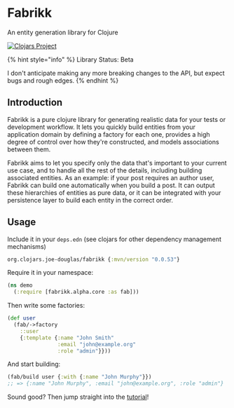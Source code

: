# Fabrikk

An entity generation library for Clojure

[![Clojars Project](https://img.shields.io/clojars/v/org.clojars.joe-douglas/fabrikk.svg)](https://clojars.org/org.clojars.joe-douglas/fabrikk)

{% hint style="info" %}
Library Status: Beta

I don't anticipate making any more breaking changes to the API, but expect bugs and rough edges.
{% endhint %}

## Introduction

Fabrikk is a pure clojure library for generating realistic data for your tests or development workflow. It lets you quickly build entities from your application domain by defining a factory for each one, provides a high degree of control over how they're constructed, and models associations between them.

Fabrikk aims to let you specify only the data that's important to your current use case, and to handle all the rest of the details, including building associated entities. As an example: if your post requires an author user, Fabrikk can build one automatically when you build a post. It can output these hierarchies of entities as pure data, or it can be integrated with your persistence layer to build each entity in the correct order.

## Usage

Include it in your `deps.edn` (see clojars for other dependency management mechanisms)

```clojure
org.clojars.joe-douglas/fabrikk {:mvn/version "0.0.53"}
```

Require it in your namespace:

```clojure
(ns demo
  (:require [fabrikk.alpha.core :as fab]))
```

Then write some factories:

```clojure
(def user
  (fab/->factory 
    ::user
    {:template {:name "John Smith"
                :email "john@example.org"
                :role "admin"}}))
```

And start building:

```clojure
(fab/build user {:with {:name "John Murphy"}})
;; => {:name "John Murphy", :email "john@example.org", :role "admin"}
```

Sound good? Then jump straight into the [tutorial](https://deadeyejoe.gitbook.io/fabrikk/tutorial/factories-and-building)!
